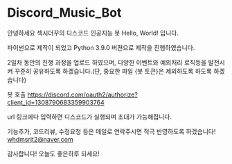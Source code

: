 # Discord_Music_Bot
안녕하세요 섹시더꾸의 디스코드 인공지능 봇 Hello, World! 입니다.

파이썬으로 제작이 되었고 Python 3.9.0 버젼으로 제작을 진행하였습니다.

2일차 동안의 진행 과정을 업로드 하였으며, 다양한 이벤트와 예외처리 로직등을 발전시켜 꾸준히 공유하도록 하겠습니다.(단, 중요한 파일 {봇 토큰}은 제외하도록 하도록 하겠습니다)


봇 호출 
https://discord.com/oauth2/authorize?client_id=1308790683359903764

url 링크에다 입력하면 디스코드가 실행되며 초대가 가능해집니다.


기능추가, 코드리뷰, 수정요청 등은 메일로 연락주시면 적극 반영하도록 하겠습니다!
whdmsrjt2@naver.com

감사합니다!
오늘도 좋은하루 되세요!
